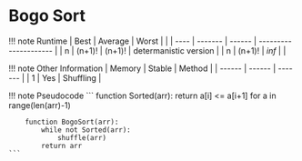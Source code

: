 # Bogo Sort

!!! note Runtime
    | Best | Average | Worst  |                       |
    | ---- | ------- | ------ | --------------------- |
    | n    | (n+1)!  | (n+1)! | determanistic version |
    | n    | (n+1)!  | *inf*  |                       |

!!! note Other Information
    | Memory | Stable | Method  |
    | ------ | ------ | ------- |
    | 1      | Yes    | Shuffling |

!!! note Pseudocode
    ```
        function Sorted(arr):
            return a[i] <= a[i+1] for a in range(len(arr)-1)

        function BogoSort(arr):
            while not Sorted(arr):
                shuffle(arr)
            return arr
    ```